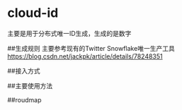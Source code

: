 # cloud-id
主要是用于分布式唯一ID生成，生成的是数字

##生成规则
主要参考现有的Twitter Snowflake唯一生产工具  
https://blog.csdn.net/jackpk/article/details/78248351

##接入方式

##主要使用方法


##roudmap